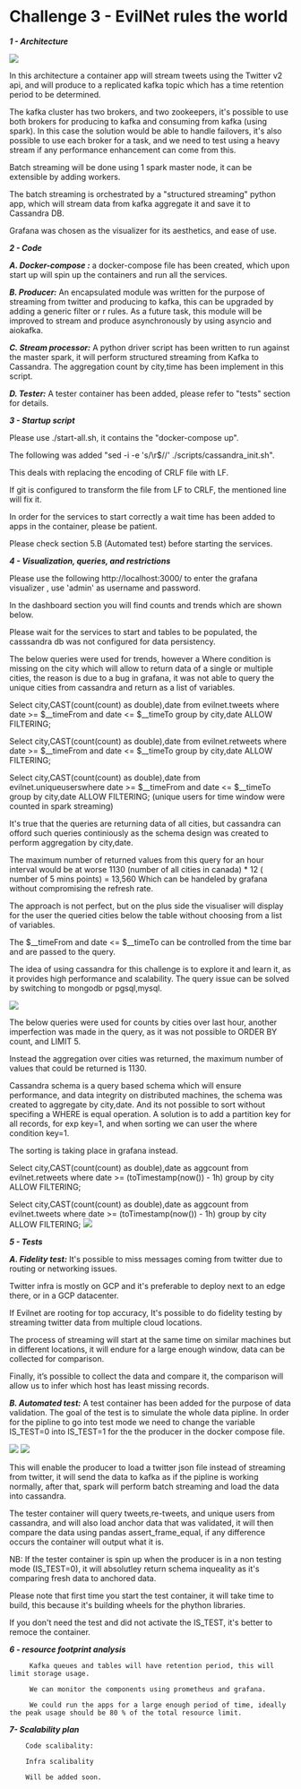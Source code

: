 # Challenge 3 - EvilNet rules the world

***1 - Architecture***

![](images/Architecture.png)

In this architecture a container app will stream tweets using the Twitter v2 api, and will produce to a replicated kafka topic which has a time retention period to be determined.

The kafka cluster has two brokers, and two zookeepers, it's possible to use both brokers for producing to kafka and consuming from kafka (using spark). In this case the solution would be able to handle failovers, it's also possible to use each broker for a task, and we need to test using a heavy stream if any performance enhancement can come from this.

 Batch streaming will be done using 1 spark master node, it can be extensible by adding workers.

 The batch streaming is orchestrated by a "structured streaming" python app, which will stream data from kafka aggregate it and save it to Cassandra DB.

Grafana was chosen as the visualizer for its aesthetics, and ease of use.

***2 - Code***

  ***A. Docker-compose :*** a docker-compose file has been created, which upon start up will spin up the containers and run all the services.

  ***B. Producer:*** An encapsulated module was written for the purpose of streaming from twitter and producing to kafka, this can be upgraded by adding a generic filter or r                rules.
               As a future task, this module will be improved to stream and produce asynchronously by using asyncio and aiokafka.


  ***C. Stream processor:*** A python driver script has been written to run against the master spark, it will perform structured streaming from Kafka to Cassandra.
                       The aggregation count  by city,time has been implement in this script.

  ***D. Tester:*** A tester container has been added, please refer to "tests" section for details.
  
  
  
 ***3 - Startup script***

 Please use ./start-all.sh, it contains the "docker-compose up". 
 
 The following was added "sed -i -e 's/\r$//' ./scripts/cassandra_init.sh".

This deals with replacing the encoding of CRLF file with LF.

If git is configured to transform the file from LF to CRLF, the mentioned line will fix it.

In order for the services to start correctly a wait time has been added to apps in the container, please be patient.

Please check section 5.B (Automated test) before starting the services.
 
 
 ***4 - Visualization, queries, and restrictions***

Please use the following http://localhost:3000/ to enter the grafana visualizer , use 'admin' as username and password.

In the dashboard section you will find counts and trends which are shown below.

Please wait for the services to start and tables to be populated, the casssandra db was not configured for data persistency. 


The below queries were used for trends, however a Where condition is missing on the city which will allow to return data of a single or multiple cities, the reason is  due to a bug in grafana, it was not able to query the unique cities from cassandra and return as a list of variables.

Select city,CAST(count(count) as double),date from evilnet.tweets  where  date >= $__timeFrom and date <= $__timeTo group by city,date  ALLOW FILTERING;

Select city,CAST(count(count) as double),date from evilnet.retweets  where  date >= $__timeFrom and date <= $__timeTo group by city,date ALLOW FILTERING;

Select city,CAST(count(count) as double),date from evilnet.uniqueuserswhere  date >= $__timeFrom and date <= $__timeTo group by city,date  ALLOW FILTERING;
(unique users for time window were counted in spark streaming)

It's true that the queries are returning data of all cities, but cassandra can offord such queries continiously as the schema design was created to perform aggregation by city,date.

The maximum number of returned values from this query for an hour interval would be at worse 
1130 (number of all cities in canada) * 12 ( number of 5 mins points) = 13,560
Which can be handeled by grafana without compromising the refresh rate.

The approach is not perfect, but on the plus side the visualiser will display for the user the queried cities below the table without choosing from a list of variables.

The $__timeFrom and date <= $__timeTo can be controlled from the time bar and are passed to the query.

The idea of using cassandra for this challenge is to explore it and learn it, as it provides high performance and scalability. The query issue can be solved by switching to mongodb or pgsql,mysql.

![](images/trends.png)

The below queries were used for counts by cities over last hour, another imperfection was made in the query, as it was not possible to ORDER BY count, and LIMIT 5.

Instead the aggregation over cities was returned, the maximum number of values that could be returned is 1130.

Cassandra schema is a query based schema which will ensure performance, and data integrity on distributed machines, the schema was created to aggregate by city,date. And its not possible to sort without specifing a WHERE is equal operation. A solution is to add a partition key for all records, for exp key=1, and when sorting we can user the where condition key=1. 

The sorting is taking place in grafana instead.

Select city,CAST(count(count) as double),date as aggcount from evilnet.retweets  where  date >= (toTimestamp(now()) - 1h) group by city  ALLOW FILTERING;

Select city,CAST(count(count) as double),date as aggcount from evilnet.tweets  where  date >= (toTimestamp(now()) - 1h) group by city  ALLOW FILTERING;
![](images/count.png)



 ***5 - Tests***

  ***A. Fidelity test:*** It's possible to miss messages coming from twitter due to routing or networking issues.

 Twitter infra is mostly on GCP and it's preferable to deploy next to an edge there, or in a GCP datacenter.

 If Evilnet are rooting for top accuracy, It's possible to do fidelity testing by streaming twitter data from multiple cloud locations.

 The process of streaming will start at the same time on similar machines but in different locations, it will endure for a large enough window, data can be collected for comparison.

 Finally, it’s possible to collect the data and compare it, the comparison will allow us to infer which host has least missing records.

 ***B. Automated test:*** A test container has been added for the purpose of data validation. The goal of the test is to simulate the whole data pipline. In order for the
    pipline to go into test mode we need to change the variable IS_TEST=0 into IS_TEST=1 for the the producer in the docker compose file.
    
 ![](images/producerconfig.png)
 ![](images/producerconfig1.png)
    
 This will enable the producer to load a twitter json file instead of streaming from twitter, it will send the data to kafka as if the pipline is working normally, after that, spark will perform batch streaming and load the data into cassandra.

The tester container will query tweets,re-tweets, and unique users from cassandra, and will also load anchor data that was validated, it will then compare the data using pandas assert_frame_equal, if any difference occurs the container will output what it is.

NB: If the tester container is spin up when the producer is in a non testing mode (IS_TEST=0), it will absolutley return schema inqueality as it's comparing fresh data to anchored data. 

Please note that first time you start the test container, it will take time to build, this because it's building wheels for the phython libraries.

If you don't need the test and did not activate the IS_TEST, it's better to remoce the container.


  ***6 - resource footprint analysis***
  
         Kafka queues and tables will have retention period, this will limit storage usage.

         We can monitor the components using prometheus and grafana.
         
         We could run the apps for a large enough period of time, ideally the peak usage should be 80 % of the total resource limit.
          
          
  ***7- Scalability plan***
  
        Code scalibality:
        
        Infra scalibality
        
        Will be added soon. 

